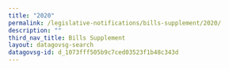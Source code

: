 ```yaml
---
title: "2020"
permalink: /legislative-notifications/bills-supplement/2020/
description: ""
third_nav_title: Bills Supplement
layout: datagovsg-search
datagovsg-id: d_1073fff505b9c7ced03523f1b48c343d
---
```

